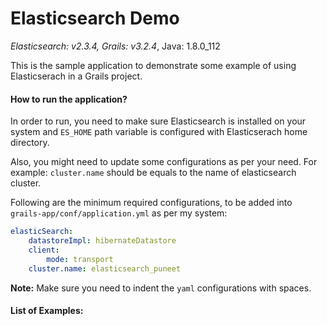 # Elasticsearch Demo
_Elasticsearch: v2.3.4, Grails: v3.2.4_, Java: 1.8.0_112

This is the sample application to demonstrate some example of using Elasticserach in a Grails project.

#### How to run the application?

In order to run, you need to make sure Elasticsearch is installed on your system and `ES_HOME` path variable is configured with Elasticserach home directory.

Also, you might need to update some configurations as per your need. For example: `cluster.name` should be equals to the name of elasticsearch cluster. 

Following are the minimum required configurations, to be added into `grails-app/conf/application.yml` as per my system: 

```yaml
elasticSearch:
    datastoreImpl: hibernateDatastore
    client:
        mode: transport
    cluster.name: elasticsearch_puneet
```

**Note:** Make sure you need to indent the `yaml` configurations with spaces. 


#### List of Examples:

